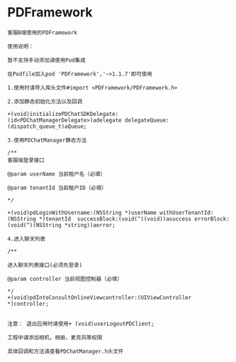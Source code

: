 # PDFramework 

    客服B端使用的PDFramework

    使用说明：

    暂不支持手动添加请使用Pod集成

    在Podfile加入pod 'PDFramework','~>1.1.7'即可使用

    1.使用时请导入库头文件#import <PDFramework/PDFramework.h>

    2.添加静态初始化方法以及回调

    +(void)initializePDChatSDKDelegate:(id<PDChatManagerDelegate>)adelegate delegateQueue:(dispatch_queue_t)aQueue;

    3.使用PDChatManager静态方法

    /**
    客服端登录接口

    @param userName 当前租户名（必填）

    @param tenantId 当前租户ID（必填）

    */

    +(void)pdLoginWithUsername:(NSString *)userName withUserTenantId:(NSString *)tenantId  successBlock:(void(^)(void))asuccess errorBlock:(void(^)(NSString *string))aerror;

    4.进入聊天列表

    /**

    进入聊天列表接口(必须先登录)

    @param controller 当前视图控制器（必填）

    */
    +(void)pdIntoConsultOnlineViewcontroller:(UIViewController *)controller;


    注意： 退出应用时请使用+ (void)userLogoutPDClient;

    工程中请添加相机，相册，麦克风等权限

    具体回调和方法请查看PDChatManager.h头文件

